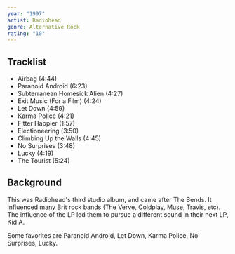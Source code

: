 ```yaml
---
year: "1997"
artist: Radiohead
genre: Alternative Rock
rating: "10"
---
```

## Tracklist

 - Airbag (4:44)
 - Paranoid Android (6:23)
 - Subterranean Homesick Alien (4:27)
 - Exit Music (For a Film)  (4:24)
 - Let Down (4:59)
 - Karma Police (4:21)
 - Fitter Happier (1:57)
 - Electioneering (3:50)
 - Climbing Up the Walls (4:45)
 - No Surprises (3:48)
 - Lucky (4:19)
 - The Tourist (5:24)
## Background

This was Radiohead's third studio album, and came after The Bends. It influenced many Brit rock bands (The Verve, Coldplay, Muse, Travis, etc). The influence of the LP led them to pursue a different sound in their next LP, Kid A.

Some favorites are Paranoid Android, Let Down, Karma Police, No Surprises, Lucky.
